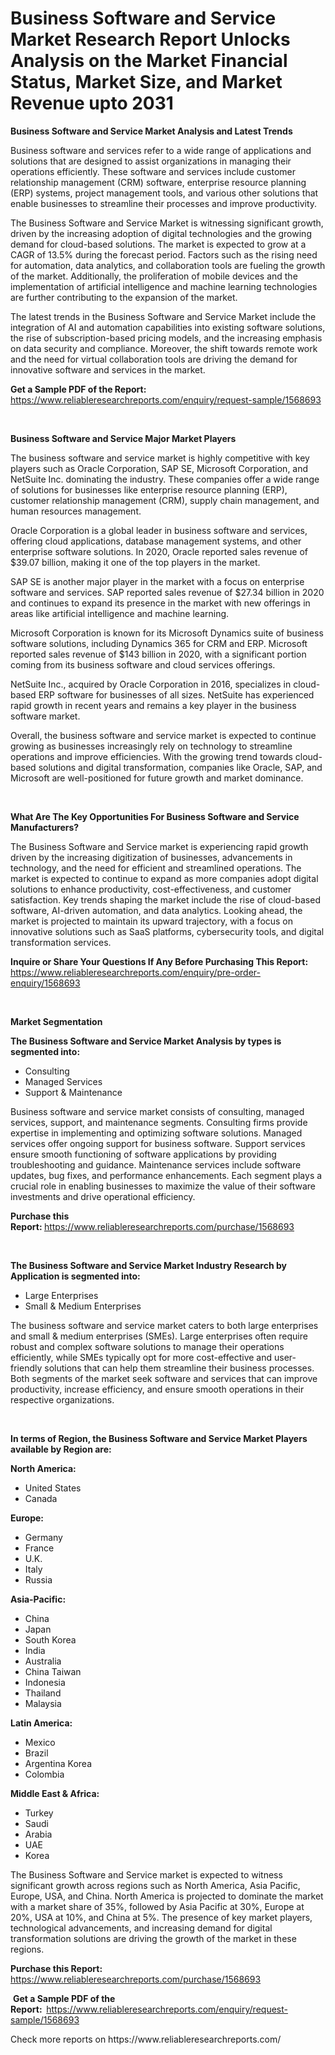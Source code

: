 <p><h1>Business Software and Service Market Research Report Unlocks Analysis on the Market Financial Status, Market Size, and Market Revenue upto 2031</h1></p><p><strong>Business Software and Service Market Analysis and Latest Trends</strong></p>
<p><p>Business software and services refer to a wide range of applications and solutions that are designed to assist organizations in managing their operations efficiently. These software and services include customer relationship management (CRM) software, enterprise resource planning (ERP) systems, project management tools, and various other solutions that enable businesses to streamline their processes and improve productivity.</p><p>The Business Software and Service Market is witnessing significant growth, driven by the increasing adoption of digital technologies and the growing demand for cloud-based solutions. The market is expected to grow at a CAGR of 13.5% during the forecast period. Factors such as the rising need for automation, data analytics, and collaboration tools are fueling the growth of the market. Additionally, the proliferation of mobile devices and the implementation of artificial intelligence and machine learning technologies are further contributing to the expansion of the market.</p><p>The latest trends in the Business Software and Service Market include the integration of AI and automation capabilities into existing software solutions, the rise of subscription-based pricing models, and the increasing emphasis on data security and compliance. Moreover, the shift towards remote work and the need for virtual collaboration tools are driving the demand for innovative software and services in the market.</p></p>
<p><strong>Get a Sample PDF of the Report:&nbsp;</strong> <a href="https://www.reliableresearchreports.com/enquiry/request-sample/1568693">https://www.reliableresearchreports.com/enquiry/request-sample/1568693</a></p>
<p>&nbsp;</p>
<p><strong>Business Software and Service Major Market Players</strong></p>
<p><p>The business software and service market is highly competitive with key players such as Oracle Corporation, SAP SE, Microsoft Corporation, and NetSuite Inc. dominating the industry. These companies offer a wide range of solutions for businesses like enterprise resource planning (ERP), customer relationship management (CRM), supply chain management, and human resources management.</p><p>Oracle Corporation is a global leader in business software and services, offering cloud applications, database management systems, and other enterprise software solutions. In 2020, Oracle reported sales revenue of $39.07 billion, making it one of the top players in the market.</p><p>SAP SE is another major player in the market with a focus on enterprise software and services. SAP reported sales revenue of $27.34 billion in 2020 and continues to expand its presence in the market with new offerings in areas like artificial intelligence and machine learning.</p><p>Microsoft Corporation is known for its Microsoft Dynamics suite of business software solutions, including Dynamics 365 for CRM and ERP. Microsoft reported sales revenue of $143 billion in 2020, with a significant portion coming from its business software and cloud services offerings.</p><p>NetSuite Inc., acquired by Oracle Corporation in 2016, specializes in cloud-based ERP software for businesses of all sizes. NetSuite has experienced rapid growth in recent years and remains a key player in the business software market.</p><p>Overall, the business software and service market is expected to continue growing as businesses increasingly rely on technology to streamline operations and improve efficiencies. With the growing trend towards cloud-based solutions and digital transformation, companies like Oracle, SAP, and Microsoft are well-positioned for future growth and market dominance.</p></p>
<p>&nbsp;</p>
<p><strong>What Are The Key Opportunities For Business Software and Service Manufacturers?</strong></p>
<p><p>The Business Software and Service market is experiencing rapid growth driven by the increasing digitization of businesses, advancements in technology, and the need for efficient and streamlined operations. The market is expected to continue to expand as more companies adopt digital solutions to enhance productivity, cost-effectiveness, and customer satisfaction. Key trends shaping the market include the rise of cloud-based software, AI-driven automation, and data analytics. Looking ahead, the market is projected to maintain its upward trajectory, with a focus on innovative solutions such as SaaS platforms, cybersecurity tools, and digital transformation services.</p></p>
<p><strong>Inquire or Share Your Questions If Any Before Purchasing This Report:</strong> <a href="https://www.reliableresearchreports.com/enquiry/pre-order-enquiry/1568693">https://www.reliableresearchreports.com/enquiry/pre-order-enquiry/1568693</a></p>
<p>&nbsp;</p>
<p><strong>Market Segmentation</strong></p>
<p><strong>The Business Software and Service Market Analysis by types is segmented into:</strong></p>
<p><ul><li>Consulting</li><li>Managed Services</li><li>Support & Maintenance</li></ul></p>
<p><p>Business software and service market consists of consulting, managed services, support, and maintenance segments. Consulting firms provide expertise in implementing and optimizing software solutions. Managed services offer ongoing support for business software. Support services ensure smooth functioning of software applications by providing troubleshooting and guidance. Maintenance services include software updates, bug fixes, and performance enhancements. Each segment plays a crucial role in enabling businesses to maximize the value of their software investments and drive operational efficiency.</p></p>
<p><strong>Purchase this Report:&nbsp;</strong><a href="https://www.reliableresearchreports.com/purchase/1568693">https://www.reliableresearchreports.com/purchase/1568693</a></p>
<p>&nbsp;</p>
<p><strong>The Business Software and Service Market Industry Research by Application is segmented into:</strong></p>
<p><ul><li>Large Enterprises</li><li>Small & Medium Enterprises</li></ul></p>
<p><p>The business software and service market caters to both large enterprises and small & medium enterprises (SMEs). Large enterprises often require robust and complex software solutions to manage their operations efficiently, while SMEs typically opt for more cost-effective and user-friendly solutions that can help them streamline their business processes. Both segments of the market seek software and services that can improve productivity, increase efficiency, and ensure smooth operations in their respective organizations.</p></p>
<p>&nbsp;</p>
<p><strong>In terms of Region, the Business Software and Service Market Players available by Region are:</strong></p>
<p>
    <p> <strong> North America: </strong>
        <ul>
            <li>United States</li>
            <li>Canada</li>
        </ul>
        </p> 
    <p> <strong> Europe: </strong>
        <ul>
            <li>Germany</li>
            <li>France</li>
            <li>U.K.</li>
            <li>Italy</li>
            <li>Russia</li>
        </ul>
        </p> 
    <p> <strong> Asia-Pacific: </strong>
        <ul>
            <li>China</li>
            <li>Japan</li>
            <li>South Korea</li>
            <li>India</li>
            <li>Australia</li>
            <li>China Taiwan</li>
            <li>Indonesia</li>
            <li>Thailand</li>
            <li>Malaysia</li>
        </ul>
        </p> 
    <p> <strong> Latin America: </strong>
        <ul>
            <li>Mexico</li>
            <li>Brazil</li>
            <li>Argentina Korea</li>
            <li>Colombia</li>
        </ul>
        </p> 
    <p> <strong> Middle East & Africa: </strong>
        <ul>
            <li>Turkey</li>
            <li>Saudi</li>
            <li>Arabia</li>
            <li>UAE</li>
            <li>Korea</li>
        </ul>
    </p>
    </p>
<p><p>The Business Software and Service market is expected to witness significant growth across regions such as North America, Asia Pacific, Europe, USA, and China. North America is projected to dominate the market with a market share of 35%, followed by Asia Pacific at 30%, Europe at 20%, USA at 10%, and China at 5%. The presence of key market players, technological advancements, and increasing demand for digital transformation solutions are driving the growth of the market in these regions.</p></p>
<p><strong>Purchase this Report: </strong><a href="https://www.reliableresearchreports.com/purchase/1568693">https://www.reliableresearchreports.com/purchase/1568693</a></p>
<p>&nbsp;<strong>Get a Sample PDF of the Report:&nbsp;&nbsp;</strong><a href="https://www.reliableresearchreports.com/enquiry/request-sample/1568693">https://www.reliableresearchreports.com/enquiry/request-sample/1568693</a></p>
<p><strong></strong></p>
<p>Check more reports on https://www.reliableresearchreports.com/</p>